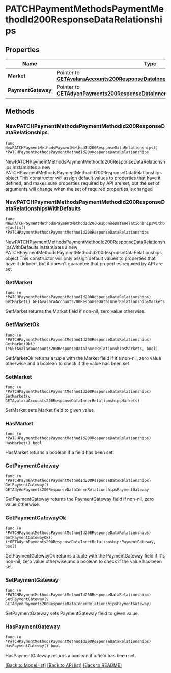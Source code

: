 # PATCHPaymentMethodsPaymentMethodId200ResponseDataRelationships

## Properties

Name | Type | Description | Notes
------------ | ------------- | ------------- | -------------
**Market** | Pointer to [**GETAvalaraAccounts200ResponseDataInnerRelationshipsMarkets**](GETAvalaraAccounts200ResponseDataInnerRelationshipsMarkets.md) |  | [optional] 
**PaymentGateway** | Pointer to [**GETAdyenPayments200ResponseDataInnerRelationshipsPaymentGateway**](GETAdyenPayments200ResponseDataInnerRelationshipsPaymentGateway.md) |  | [optional] 

## Methods

### NewPATCHPaymentMethodsPaymentMethodId200ResponseDataRelationships

`func NewPATCHPaymentMethodsPaymentMethodId200ResponseDataRelationships() *PATCHPaymentMethodsPaymentMethodId200ResponseDataRelationships`

NewPATCHPaymentMethodsPaymentMethodId200ResponseDataRelationships instantiates a new PATCHPaymentMethodsPaymentMethodId200ResponseDataRelationships object
This constructor will assign default values to properties that have it defined,
and makes sure properties required by API are set, but the set of arguments
will change when the set of required properties is changed

### NewPATCHPaymentMethodsPaymentMethodId200ResponseDataRelationshipsWithDefaults

`func NewPATCHPaymentMethodsPaymentMethodId200ResponseDataRelationshipsWithDefaults() *PATCHPaymentMethodsPaymentMethodId200ResponseDataRelationships`

NewPATCHPaymentMethodsPaymentMethodId200ResponseDataRelationshipsWithDefaults instantiates a new PATCHPaymentMethodsPaymentMethodId200ResponseDataRelationships object
This constructor will only assign default values to properties that have it defined,
but it doesn't guarantee that properties required by API are set

### GetMarket

`func (o *PATCHPaymentMethodsPaymentMethodId200ResponseDataRelationships) GetMarket() GETAvalaraAccounts200ResponseDataInnerRelationshipsMarkets`

GetMarket returns the Market field if non-nil, zero value otherwise.

### GetMarketOk

`func (o *PATCHPaymentMethodsPaymentMethodId200ResponseDataRelationships) GetMarketOk() (*GETAvalaraAccounts200ResponseDataInnerRelationshipsMarkets, bool)`

GetMarketOk returns a tuple with the Market field if it's non-nil, zero value otherwise
and a boolean to check if the value has been set.

### SetMarket

`func (o *PATCHPaymentMethodsPaymentMethodId200ResponseDataRelationships) SetMarket(v GETAvalaraAccounts200ResponseDataInnerRelationshipsMarkets)`

SetMarket sets Market field to given value.

### HasMarket

`func (o *PATCHPaymentMethodsPaymentMethodId200ResponseDataRelationships) HasMarket() bool`

HasMarket returns a boolean if a field has been set.

### GetPaymentGateway

`func (o *PATCHPaymentMethodsPaymentMethodId200ResponseDataRelationships) GetPaymentGateway() GETAdyenPayments200ResponseDataInnerRelationshipsPaymentGateway`

GetPaymentGateway returns the PaymentGateway field if non-nil, zero value otherwise.

### GetPaymentGatewayOk

`func (o *PATCHPaymentMethodsPaymentMethodId200ResponseDataRelationships) GetPaymentGatewayOk() (*GETAdyenPayments200ResponseDataInnerRelationshipsPaymentGateway, bool)`

GetPaymentGatewayOk returns a tuple with the PaymentGateway field if it's non-nil, zero value otherwise
and a boolean to check if the value has been set.

### SetPaymentGateway

`func (o *PATCHPaymentMethodsPaymentMethodId200ResponseDataRelationships) SetPaymentGateway(v GETAdyenPayments200ResponseDataInnerRelationshipsPaymentGateway)`

SetPaymentGateway sets PaymentGateway field to given value.

### HasPaymentGateway

`func (o *PATCHPaymentMethodsPaymentMethodId200ResponseDataRelationships) HasPaymentGateway() bool`

HasPaymentGateway returns a boolean if a field has been set.


[[Back to Model list]](../README.md#documentation-for-models) [[Back to API list]](../README.md#documentation-for-api-endpoints) [[Back to README]](../README.md)


